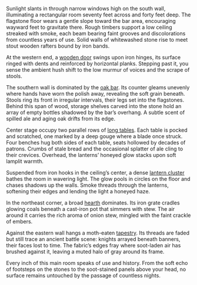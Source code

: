Sunlight slants in through narrow windows high on the south wall, illuminating a rectangular room seventy feet across and forty feet deep. The flagstone floor wears a gentle slope toward the bar area, encouraging wayward feet to gravitate there. Rough timbers support a low ceiling streaked with smoke, each beam bearing faint grooves and discolorations from countless years of use. Solid walls of whitewashed stone rise to meet stout wooden rafters bound by iron bands.

At the western end, a [wooden door](props/wooden_door.md) swings upon iron hinges, its surface ringed with dents and reinforced by horizontal planks. Stepping past it, you sense the ambient hush shift to the low murmur of voices and the scrape of stools.

The southern wall is dominated by the [oak bar](props/oak_bar.md). Its counter gleams unevenly where hands have worn the polish away, revealing the soft grain beneath. Stools ring its front in irregular intervals, their legs set into the flagstones. Behind this span of wood, storage shelves carved into the stone hold an array of empty bottles shadowed by the bar’s overhang. A subtle scent of spilled ale and aging oak drifts from its edge.

Center stage occupy two parallel rows of [long tables](props/long_table.md). Each table is pocked and scratched, one marked by a deep gouge where a blade once struck. Four benches hug both sides of each table, seats hollowed by decades of patrons. Crumbs of stale bread and the occasional splatter of ale cling to their crevices. Overhead, the lanterns’ honeyed glow stacks upon soft lamplit warmth.

Suspended from iron hooks in the ceiling’s center, a dense [lantern cluster](props/lantern_cluster.md) bathes the room in wavering light. The glow pools in circles on the floor and chases shadows up the walls. Smoke threads through the lanterns, softening their edges and lending the light a honeyed haze.

In the northeast corner, a broad [hearth](props/hearth.md) dominates. Its iron grate cradles glowing coals beneath a cast-iron pot that simmers with stew. The air around it carries the rich aroma of onion stew, mingled with the faint crackle of embers.

Against the eastern wall hangs a moth-eaten [tapestry](props/tapestry.md). Its threads are faded but still trace an ancient battle scene: knights arrayed beneath banners, their faces lost to time. The fabric’s edges fray where soot-laden air has brushed against it, leaving a muted halo of gray around its frame.

Every inch of this main room speaks of use and history. From the soft echo of footsteps on the stones to the soot-stained panels above your head, no surface remains untouched by the passage of countless nights.